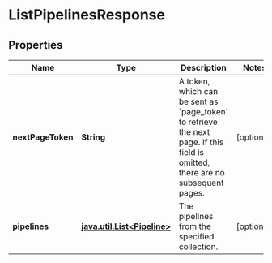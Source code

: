 

# ListPipelinesResponse


## Properties

Name | Type | Description | Notes
------------ | ------------- | ------------- | -------------
**nextPageToken** | **String** | A token, which can be sent as &#x60;page_token&#x60; to retrieve the next page.  If this field is omitted, there are no subsequent pages. |  [optional]
**pipelines** | [**java.util.List&lt;Pipeline&gt;**](Pipeline.md) | The pipelines from the specified collection. |  [optional]



